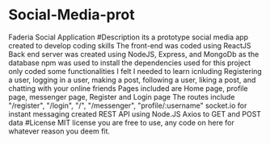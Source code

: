 # Social-Media-prot
Faderia Social Application 
#Description
its a prototype social media app created to develop coding skills 
The front-end was coded using ReactJS
Back end server was created using NodeJS, Express, and MongoDb as the database
 npm was used to install the dependencies used for this project
 only coded some functionalities I felt I needed to learn icnluding Registering a user, logging in a user, making a post, following a user, liking a post, and chatting with your online friends
Pages included are Home page, profile page, messenger page, Register and Login page
The routes include "/register", "/login", "/", "/messenger", "profile/:username"
socket.io for instant messaging
created REST API using Node.JS
Axios to GET and POST data
#License
MIT license
you are free to use, any code on here for whatever reason you deem fit.
